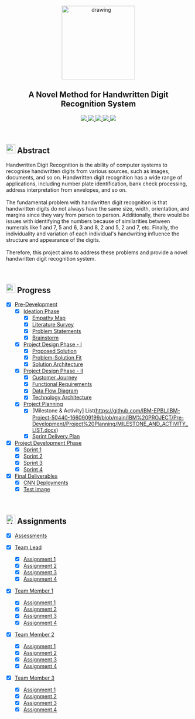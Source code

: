 <br>
<div align="center">
  <img src="https://upload.wikimedia.org/wikipedia/commons/5/51/IBM_logo.svg" align="center" alt="drawing" width="200" />
  <h2 align="center">A Novel Method for Handwritten Digit Recognition System</h2>
</div>


<p align="center">
  <a href="https://www.python.org/">
    <img src="https://img.shields.io/badge/python-ff2626.svg?style=for-the-badge&logo=python&logoColor=white">
  </a>
  <a href="https://flask.palletsprojects.com/">
    <img src="https://img.shields.io/badge/flask-000000.svg?style=for-the-badge&logo=flask&logoColor=white">
  </a>
  <a href="https://pandas.pydata.org/">
    <img src="https://img.shields.io/badge/pandas-150458.svg?style=for-the-badge&logo=pandas&logoColor=white">
  </a>
  <a href="https://www.tensorflow.org/">
    <img src="https://img.shields.io/badge/Tensorflow-ff7626.svg?style=for-the-badge&logo=Tensorflow&logoColor=white">
  </a>
  <a href="https://www.ibm.com/cloud">
    <img src="https://img.shields.io/badge/IBM%20Cloud-990aff?style=for-the-badge&logo=IBM%20Cloud&logoColor=white">
  </a>
</p>
<br>


<h2>
  <img src="https://raw.githubusercontent.com/Tarikul-Islam-Anik/Animated-Fluent-Emojis/master/Emojis/Travel%20and%20places/Star.png" width="25" height="25" />
  Abstract
</h2>

<p>Handwritten Digit Recognition is the ability of computer systems to recognise handwritten digits from various
  sources, such as images, documents, and so on. Handwritten digit recognition has a wide range of applications,
  including number plate identification, bank check processing, address interpretation from envelopes, and so
  on.<br><br>
  The fundamental problem with handwritten digit recognition is that handwritten digits do not always have the same
  size, width, orientation, and margins since they vary from person to person. Additionally, there would be issues with
  identifying the numbers because of similarities between numerals like 1 and 7, 5 and 6, 3 and 8, 2 and 5, 2 and 7,
  etc. Finally, the individuality and variation of each individual's handwriting influence the structure and appearance
  of the digits.<br><br>
  Therefore, this project aims to address these problems and provide a novel handwritten digit recognition system.</p>
<br>


<h2>
  <img src="https://raw.githubusercontent.com/Tarikul-Islam-Anik/Animated-Fluent-Emojis/master/Emojis/Travel%20and%20places/Fire.png" width="25" height="25" />
  Progress
</h2>

- [x] [Pre-Development](https://github.com/IBM-EPBL/IBM-Project-50440-1660909199/tree/main/IBM%20PROJECT/Pre-Development)
  - [x] [Ideation Phase](https://github.com/IBM-EPBL/IBM-Project-50440-1660909199/tree/main/IBM%20PROJECT/Pre-Development/Ideation%20Phase)
    - [x] [Empathy Map](https://github.com/IBM-EPBL/IBM-Project-50440-1660909199/blob/main/IBM%20PROJECT/Pre-Development/Ideation%20Phase/EMPATHY_MAP.png)
    - [x] [Literature Survey](https://github.com/IBM-EPBL/IBM-Project-50440-1660909199/blob/main/IBM%20PROJECT/Pre-Development/Ideation%20Phase/LITERATURE_SURVEY.pdf)
    - [x] [Problem Statements](https://github.com/IBM-EPBL/IBM-Project-50440-1660909199/blob/main/IBM%20PROJECT/Pre-Development/Ideation%20Phase/PROBLEM%20_STATEMENTS%20.pdf)
    - [x] [Brainstorm](https://github.com/IBM-EPBL/IBM-Project-50440-1660909199/blob/main/IBM%20PROJECT/Pre-Development/Ideation%20Phase/BRAIN_STROM.pdf)
  - [x] [Project Design Phase - I](https://github.com/IBM-EPBL/IBM-Project-50440-1660909199/tree/main/IBM%20PROJECT/Pre-Development/Project%20Design%20Phase-I)
    - [x] [Proposed Solution](https://github.com/IBM-EPBL/IBM-Project-50440-1660909199/blob/main/IBM%20PROJECT/Pre-Development/Project%20Design%20Phase-I/PROPOSED_SOLUTION.pdf)
    - [x] [Problem-Solution Fit](https://github.com/IBM-EPBL/IBM-Project-50440-1660909199/blob/main/IBM%20PROJECT/Pre-Development/Project%20Design%20Phase-I/PROBLEM_SOLUTION_FIT.pdf)
    - [x] [Solution Architecture](https://github.com/IBM-EPBL/IBM-Project-50440-1660909199/blob/main/IBM%20PROJECT/Pre-Development/Project%20Design%20Phase-I/SOLUTION_ARCHITECTURE.pdf)
  - [x] [Project Design Phase - II](https://github.com/IBM-EPBL/IBM-Project-50440-1660909199/tree/main/IBM%20PROJECT/Pre-Development/Project%20Design%20Phase-II)
    - [x] [Customer Journey](https://github.com/IBM-EPBL/IBM-Project-50440-1660909199/blob/main/IBM%20PROJECT/Pre-Development/Project%20Design%20Phase-II/CUSTOMER_JOURNEY.pdf)
    - [x] [Functional Requirements](https://github.com/IBM-EPBL/IBM-Project-50440-1660909199/blob/main/IBM%20PROJECT/Pre-Development/Project%20Design%20Phase-II/FUNCTION_REQUIREMENT.pdf)
    - [x] [Data Flow Diagram](https://github.com/IBM-EPBL/IBM-Project-50440-1660909199/blob/main/IBM%20PROJECT/Pre-Development/Project%20Design%20Phase-II/DATA_FLOW_DIAGRAMS.pdf)
    - [x] [Technology Architecture](https://github.com/IBM-EPBL/IBM-Project-50440-1660909199/blob/main/IBM%20PROJECT/Pre-Development/Project%20Design%20Phase-II/TECHNOLOGY_ARCHITECTURE.pdf)
  - [x] [Project Planning](https://github.com/IBM-EPBL/IBM-Project-50440-1660909199/tree/main/IBM%20PROJECT/Pre-Development/Project%20Planning)
    - [x] [Milestone & Activity] List(https://github.com/IBM-EPBL/IBM-Project-50440-1660909199/blob/main/IBM%20PROJECT/Pre-Development/Project%20Planning/MILESTONE_AND_ACTIVITY_LIST.docx)
    - [x] [Sprint Delivery Plan](https://github.com/IBM-EPBL/IBM-Project-50440-1660909199/blob/main/IBM%20PROJECT/Pre-Development/Project%20Planning/SPRINT_DELIVERY_PLAN.docx)
- [x] [Project Development Phase](https://github.com/IBM-EPBL/IBM-Project-50440-1660909199/tree/main/IBM%20PROJECT/Project%20Development%20Phase)
  - [x] [Sprint 1](https://github.com/IBM-EPBL/IBM-Project-50440-1660909199/tree/main/IBM%20PROJECT/Project%20Development%20Phase/SPRINT_1)
  - [x] [Sprint 2](https://github.com/IBM-EPBL/IBM-Project-50440-1660909199/tree/main/IBM%20PROJECT/Project%20Development%20Phase/SPRINT_2)
  - [x] [Sprint 3](https://github.com/IBM-EPBL/IBM-Project-50440-1660909199/tree/main/IBM%20PROJECT/Project%20Development%20Phase/SPRINT_3)
  - [x] [Sprint 4](https://github.com/IBM-EPBL/IBM-Project-50440-1660909199/tree/main/IBM%20PROJECT/Project%20Development%20Phase/SPRINT_4)
- [x] [Final Deliverables](https://github.com/IBM-EPBL/IBM-Project-50440-1660909199/tree/main/IBM%20PROJECT/Final%20Deliverables)
  - [x] [CNN Deployments](https://github.com/IBM-EPBL/IBM-Project-50440-1660909199/blob/main/IBM%20PROJECT/Final%20Deliverables/CNN_DEPLOYMENTS.ipynb)
  - [x] [Test image](https://github.com/IBM-EPBL/IBM-Project-50440-1660909199/blob/main/IBM%20PROJECT/Final%20Deliverables/test_image.jpg)
<br>


<h2> 
  <img src="https://raw.githubusercontent.com/Tarikul-Islam-Anik/Animated-Fluent-Emojis/master/Emojis/Travel%20and%20places/High%20Voltage.png" alt="High Voltage" width="25" height="25" /> Assignments 
</h2>

-[x] [Assessments](https://github.com/IBM-EPBL/IBM-Project-50440-1660909199/tree/main/IBM%20PROJECT/Assessments)

 - [x] [Team Lead](https://github.com/IBM-EPBL/IBM-Project-50440-1660909199/tree/main/IBM%20PROJECT/Assessments/TEAM_LEAD_SRI_VIGNESH_M)
   - [x] [Assignment 1](https://github.com/IBM-EPBL/IBM-Project-50440-1660909199/blob/main/IBM%20PROJECT/Assessments/TEAM_LEAD_SRI_VIGNESH_M/ASSIGNMENT_1_111919106059(SRI%20VIGNESH%20M).ipynb)
   - [x] [Assignment 2](https://github.com/IBM-EPBL/IBM-Project-50440-1660909199/blob/main/IBM%20PROJECT/Assessments/TEAM_LEAD_SRI_VIGNESH_M/ASSIGNMENT_2_111919106059(SRI%20VIGNESH%20M).ipynb)
   - [x] [Assignment 3](https://github.com/IBM-EPBL/IBM-Project-50440-1660909199/blob/main/IBM%20PROJECT/Assessments/TEAM_LEAD_SRI_VIGNESH_M/ASSIGNMENT_3_111919106059(SRI%20VIGNESH%20M).ipynb)
   - [x] [Assignment 4](https://github.com/IBM-EPBL/IBM-Project-50440-1660909199/blob/main/IBM%20PROJECT/Assessments/TEAM_LEAD_SRI_VIGNESH_M/ASSIGNMENT_4_111919106059(SRI%20VIGNESH%20M).ipynb)
 - [x] [Team Member 1](https://github.com/IBM-EPBL/IBM-Project-50440-1660909199/tree/main/IBM%20PROJECT/Assessments/M1_JAMES_EDWIN_J)
   - [x] [Assignment 1](https://github.com/IBM-EPBL/IBM-Project-50440-1660909199/blob/main/IBM%20PROJECT/Assessments/M1_JAMES_EDWIN_J/ASSIGNMENT_1_111919106023(JAMES%20EDWIN%20J).ipynb)
   - [x] [Assignment 2](https://github.com/IBM-EPBL/IBM-Project-50440-1660909199/blob/main/IBM%20PROJECT/Assessments/M1_JAMES_EDWIN_J/ASSIGNMENT_2_111919106023(JAMES%20EDWIN%20J).ipynb)
   - [x] [Assignment 3](https://github.com/IBM-EPBL/IBM-Project-50440-1660909199/blob/main/IBM%20PROJECT/Assessments/M1_JAMES_EDWIN_J/ASSIGNMENT_3_111919106023(JAMES%20EDWIN%20J).ipynb)
   - [x] [Assignment 4](https://github.com/IBM-EPBL/IBM-Project-50440-1660909199/blob/main/IBM%20PROJECT/Assessments/M1_JAMES_EDWIN_J/ASSIGNMENT_4_111919106023(JAMES%20EDWIN%20J).ipynb)
 - [x] [Team Member 2](https://github.com/IBM-EPBL/IBM-Project-50440-1660909199/tree/main/IBM%20PROJECT/Assessments/M2_ARAVINDAN_T)
   - [x] [Assignment 1](https://github.com/IBM-EPBL/IBM-Project-50440-1660909199/blob/main/IBM%20PROJECT/Assessments/M2_ARAVINDAN_T/ASSIGNMENT_1_111919106302(ARAVINDAN%20T).ipynb)
   - [x] [Assignment 2](https://github.com/IBM-EPBL/IBM-Project-50440-1660909199/blob/main/IBM%20PROJECT/Assessments/M2_ARAVINDAN_T/ASSIGNMENT_2_111919106302(ARAVINDAN%20T).ipynb)
   - [x] [Assignment 3](https://github.com/IBM-EPBL/IBM-Project-50440-1660909199/blob/main/IBM%20PROJECT/Assessments/M2_ARAVINDAN_T/ASSIGNMENT_3_111919106302(ARAVINDAN%20T).ipynb)
   - [x] [Assignment 4](https://github.com/IBM-EPBL/IBM-Project-50440-1660909199/blob/main/IBM%20PROJECT/Assessments/M2_ARAVINDAN_T/ASSIGNMENT_4_111919106302(Aravindan.T))
 - [x] [Team Member 3](https://github.com/IBM-EPBL/IBM-Project-50440-1660909199/tree/main/IBM%20PROJECT/Assessments/M3_ABRAR_KHAN_A)
   - [x] [Assignment 1](https://github.com/IBM-EPBL/IBM-Project-50440-1660909199/blob/main/IBM%20PROJECT/Assessments/M3_ABRAR_KHAN_A/ASSIGNMENT_1_111919106301(ABRAR%20KHAN%20A).ipynb)
   - [x] [Assignment 2](https://github.com/IBM-EPBL/IBM-Project-50440-1660909199/blob/main/IBM%20PROJECT/Assessments/M3_ABRAR_KHAN_A/ASSIGNMENT_2_111919106301(ABRAR%20KHAN%20A).ipynb)
   - [x] [Assignment 3](https://github.com/IBM-EPBL/IBM-Project-50440-1660909199/blob/main/IBM%20PROJECT/Assessments/M3_ABRAR_KHAN_A/ASSIGNMENT_3_111919106301(ABRAR%20KHAN%20A).ipynb)
   - [x] [Assignment 4](https://github.com/IBM-EPBL/IBM-Project-50440-1660909199/blob/main/IBM%20PROJECT/Assessments/M3_ABRAR_KHAN_A/ASSIGNMENT_4_111919106301(Abrar%20khan%20A).ipynb)
